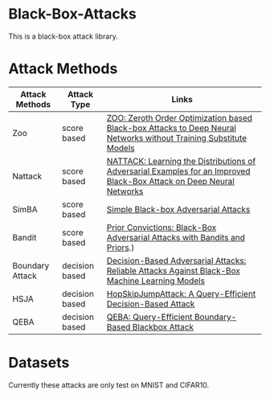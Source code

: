 # Black-Box-Attacks
This is a black-box attack library.

# Attack Methods  
|   Attack Methods   | Attack Type |  Links |
|--------------------|-------------|------|
| Zoo | score based |  [ZOO: Zeroth Order Optimization based Black-box Attacks to Deep Neural Networks without Training Substitute Models](https://arxiv.org/pdf/1708.03999.pdf) |
| Nattack | score based |  [NATTACK: Learning the Distributions of Adversarial Examples for an Improved Black-Box Attack on Deep Neural Networks](https://arxiv.org/pdf/1905.00441.pdf) |
| SimBA | score based | [Simple Black-box Adversarial Attacks](https://arxiv.org/pdf/1905.07121.pdf) 
| Bandit | score based | [Prior Convictions: Black-Box Adversarial Attacks with Bandits and Priors](https://arxiv.org/pdf/1807.07978.pdf).)
| Boundary Attack | decision based |  [Decision-Based Adversarial Attacks: Reliable Attacks Against Black-Box Machine Learning Models](https://arxiv.org/pdf/1712.04248.pdf) |
| HSJA | decision based |  [HopSkipJumpAttack: A Query-Efficient Decision-Based Attack](https://arxiv.org/pdf/1904.02144.pdf) |
| QEBA | decision based |  [QEBA: Query-Efficient Boundary-Based Blackbox Attack](https://arxiv.org/pdf/2005.14137.pdf) |


# Datasets
Currently these attacks are only test on MNIST and CIFAR10.
